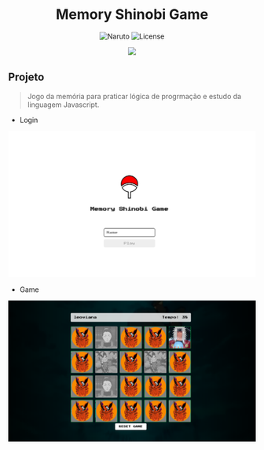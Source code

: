 <h1 align="center">Memory Shinobi Game</h1>

<p align="center">
  <img alt="Naruto" src="https://img.shields.io/static/v1?label=Naruto&message=MemoryGame&color=8257E5&labelColor=000000"  />
  <img alt="License" src="https://img.shields.io/static/v1?label=license&message=MIT&color=49AA26&labelColor=000000">
</p>

<p align="center">
  <img src="https://cdn.loom.com/sessions/thumbnails/608498c4ffad4d52b05d8688d1232420-74396b51db0046e8-full-play.gif">
</p>


## Projeto

>Jogo da memória para praticar lógica de progrmação e estudo da linguagem Javascript.
- Login

<p align="center">
  <img alt="Game" src="./src/assets/images/login.png">
</p>

- Game
<p align="center">
  <img alt="Game" src="./src/assets/images/game.png">
</p>

